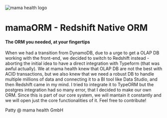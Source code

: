 ![mama health logo](https://uploads-ssl.webflow.com/60b4abb6a0bbd14c38ea9621/61b77977d66025433c995676_mama%20health%20slim-p-800.png)

# mamaORM - Redshift Native ORM

#### The ORM you needed, at your fingertips

When we had a transition from DynamoDB, due to a urge to get a OLAP DB working with the front-end, we decided to switch to Redshift instead - aborting the initial idea to have a direct integration with Typeform (that was awful actually).
We at mama health knew that OLAP DB are not the best with ACID transactions, but we also knew that we need a robust DB to handle multiple millions of data and connecting it to a BI tool like Data Studio, and then Redshift came in my mind.
I tried to integrate it to TypeORM but the postgres integration had so many error, that I decided to make our own ORM.
Since this is part of our core system, we will mantain it constantly and we will open just the core functionalities of it.
Feel free to contribute!


Patty @ mama health GmbH
